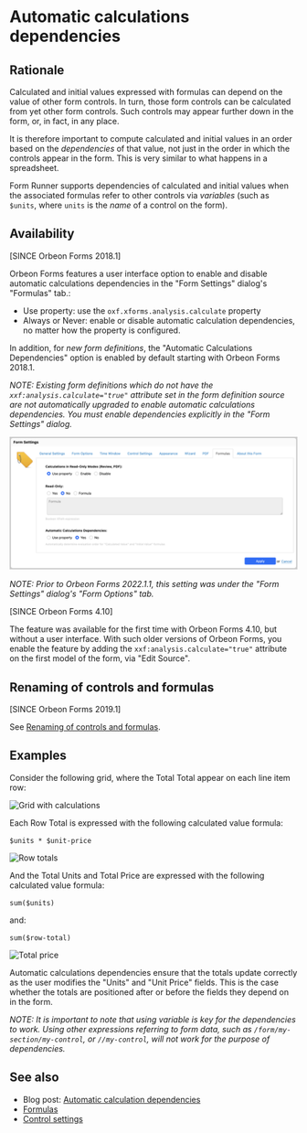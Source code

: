 # Automatic calculations dependencies

## Rationale

Calculated and initial values expressed with formulas can depend on the value of other form controls. In turn, those form controls can be calculated from yet other form controls. Such controls may appear further down in the form, or, in fact, in any place.

It is therefore important to compute calculated and initial values in an order based on the *dependencies* of that value, not just in the order in which the controls appear in the form. This is very similar to what happens in a spreadsheet.

Form Runner supports dependencies of calculated and initial values when the associated formulas refer to other controls via *variables* (such as `$units`, where `units` is the *name* of a control on the form).

## Availability

[SINCE Orbeon Forms 2018.1]

Orbeon Forms features a user interface option to enable and disable automatic calculations dependencies in the "Form Settings" dialog's "Formulas" tab.:

- Use property: use the `oxf.xforms.analysis.calculate` property
- Always or Never: enable or disable automatic calculation dependencies, no matter how the property is configured. 

In addition, for *new form definitions*, the "Automatic Calculations Dependencies" option is enabled by default starting with Orbeon Forms 2018.1.

_NOTE: Existing form definitions which do not have the `xxf:analysis.calculate="true"` attribute set in the form definition source are not automatically upgraded to enable automatic calculations dependencies. You must enable dependencies explicitly in the "Form Settings" dialog._

![Form Options](../../form-builder/form-settings/formulas.png)

_NOTE: Prior to Orbeon Forms 2022.1.1, this setting was under the "Form Settings" dialog's "Form Options" tab._

[SINCE Orbeon Forms 4.10]

The feature was available for the first time with Orbeon Forms 4.10, but without a user interface. With such older versions of Orbeon Forms, you enable the feature by adding the `xxf:analysis.calculate="true"` attribute on the first model of the form, via "Edit Source".

## Renaming of controls and formulas

[SINCE Orbeon Forms 2019.1]

See [Renaming of controls and formulas](/form-builder/formulas.md#renaming-of-controls-and-formulas).

## Examples

Consider the following grid, where the Total Total appear on each line item row:

![Grid with calculations](../images/calculations-dependencies-grid.png)

Each Row Total is expressed with the following calculated value formula:

```xpath
$units * $unit-price
```

![Row totals](../images/calculations-dependencies-row-total.png)

And the Total Units and Total Price are expressed with the following calculated value formula:

```xpath
sum($units)
```

and:

```xpath
sum($row-total)
```

![Total price](../images/calculations-dependencies-global-total.png)

Automatic calculations dependencies ensure that the totals update correctly as the user modifies the "Units" and "Unit Price" fields. This is the case whether the totals are positioned after or before the fields they depend on in the form.

_NOTE: It is important to note that using *variable* is key for the dependencies to work. Using other expressions referring to form data, such as `/form/my-section/my-control`, or `//my-control`, will not work for the purpose of dependencies._

## See also 

- Blog post: [Automatic calculation dependencies](https://blog.orbeon.com/2018/10/automatic-calculation-dependencies.html)
- [Formulas](../../form-builder/formulas.md)
- [Control settings](../../form-builder/control-settings.md)
